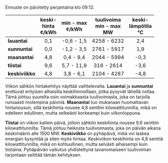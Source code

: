 Ennuste on päivitetty perjantaina klo 09:12.

|               | keski-<br>hinta<br>¢/kWh | min - max<br>¢/kWh | tuulivoima<br>min - max<br>MW | keski-<br>lämpötila<br>°C |
|:-------------|:----------------:|:----------------:|:-------------:|:-------------:|
| **lauantai**   | 0,1              | -0,6 - 1,5      | 4258 - 6232   | 2,4           |
| **sunnuntai**  | 0,0              | -1,2 - 3,5      | 2761 - 5917   | 1,9           |
| **maanantai**  | 4,8              | 0,4 - 9,4       | 2044 - 5994   | -0,3          |
| **tiistai**    | 9,6              | 5,7 - 11,9      | 316 - 2614    | -3,6          |
| **keskiviikko**| 4,8              | 3,8 - 6,1       | 2104 - 4287   | -4,8          |

Viikon sähkön hintakehitys näyttää vaihtelevalta. **Lauantai** ja **sunnuntai** erottuvat erityisen alhaisilla keskihinnoillaan, jotka pysyvät lähellä nollaa. Tämä johtuu suurelta osin voimakkaasta tuulivoimasta, joka on tarjolla runsaasti molempina päivinä. **Maanantai** tuo mukanaan huomattavan hintanousun, sillä keskihinta nousee 4,8 senttiin kilowattitunnilta, mikä on edelleen edullinen, mutta selkeästi korkeampi kuin viikonloppuna.

**Tiistai** on viikon kallein päivä, jolloin sähkön keskihinta nousee 9,6 senttiin kilowattitunnilta. Tämä johtuu heikosta tuulivoimasta, joka on päivän aikana keskimäärin alle 1500 MW. **Keskiviikko** on pyhäpäivä, mikä voi laskea energian kysyntää ja siten myös hintaa. Keskiviikon keskihinta on 4,8 senttiä kilowattitunnilta, mikä on kohtuullinen, mutta selvästi alhaisempi kuin tiistaina. Pyhäpäivän vaikutus yhdistettynä tavanomaiseen tuulivoiman tarjontaan selittää tämän kehityksen.